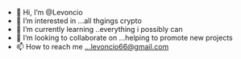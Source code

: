 - 👋 Hi, I’m @Levoncio
- 👀 I’m interested in ...all thgings crypto
- 🌱 I’m currently learning ..everything i possibly can
- 💞️ I’m looking to collaborate on ...helping to promote new projects
- 📫 How to reach me ...levoncio66@gmail.com

<!---
Levoncio/Levoncio is a ✨ special ✨ repository because its `README.md` (this file) appears on your GitHub profile.
You can click the Preview link to take a look at your changes.
--->
